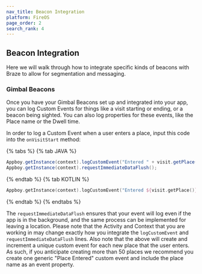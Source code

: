 ```yaml
---
nav_title: Beacon Integration
platform: FireOS
page_order: 2
search_rank: 4
---
```

## Beacon Integration

Here we will walk through how to integrate specific kinds of beacons with Braze to allow for segmentation and messaging.

### Gimbal Beacons

Once you have your Gimbal Beacons set up and integrated into your app, you can log Custom Events for things like a visit starting or ending, or a beacon being sighted. You can also log properties for these events, like the Place name or the Dwell time.

In order to log a Custom Event when a user enters a place, input this code into the `onVisitStart` method:

{% tabs %}
{% tab JAVA %}
```java
Appboy.getInstance(context).logCustomEvent("Entered " + visit.getPlace());
Appboy.getInstance(context).requestImmediateDataFlush();
```
{% endtab %}
{% tab KOTLIN %}

```kotlin
Appboy.getInstance(context).logCustomEvent("Entered ${visit.getPlace()}")
```
{% endtab %}
{% endtabs %}

The `requestImmediateDataFlush` ensures that your event will log even if the app is in the background, and the same process can be implemented for leaving a location. Please note that the Activity and Context that you are working in may change exactly how you integrate the `logCustomEvent` and `requestImmediateDataFlush` lines. Also note that the above will create and increment a unique custom event for each new place that the user enters. As such, if you anticipate creating more than 50 places we recommend you create one generic "Place Entered" custom event and include the place name as an event property.
